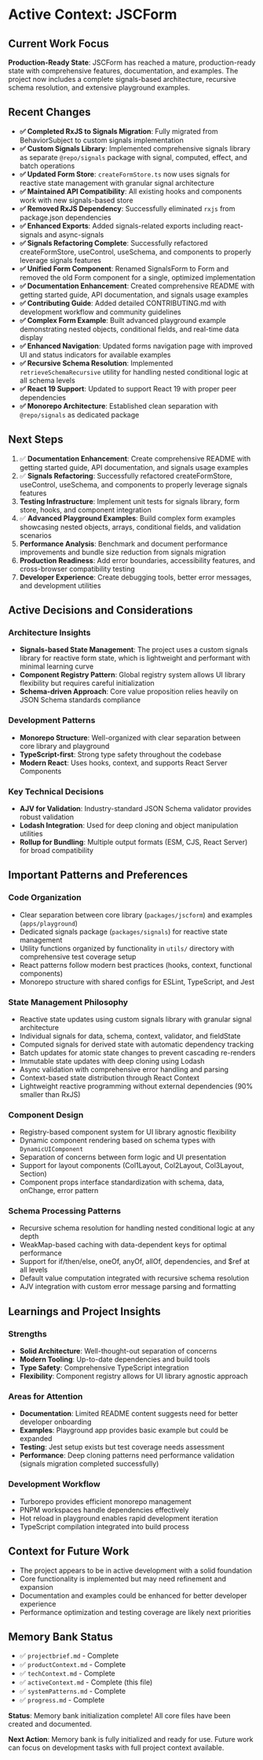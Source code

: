# Active Context: JSCForm

## Current Work Focus
**Production-Ready State**: JSCForm has reached a mature, production-ready state with comprehensive features, documentation, and examples. The project now includes a complete signals-based architecture, recursive schema resolution, and extensive playground examples.

## Recent Changes
- **✅ Completed RxJS to Signals Migration**: Fully migrated from BehaviorSubject to custom signals implementation
- **✅ Custom Signals Library**: Implemented comprehensive signals library as separate `@repo/signals` package with signal, computed, effect, and batch operations
- **✅ Updated Form Store**: `createFormStore.ts` now uses signals for reactive state management with granular signal architecture
- **✅ Maintained API Compatibility**: All existing hooks and components work with new signals-based store
- **✅ Removed RxJS Dependency**: Successfully eliminated `rxjs` from package.json dependencies
- **✅ Enhanced Exports**: Added signals-related exports including react-signals and async-signals
- **✅ Signals Refactoring Complete**: Successfully refactored createFormStore, useControl, useSchema, and components to properly leverage signals features
- **✅ Unified Form Component**: Renamed SignalsForm to Form and removed the old Form component for a single, optimized implementation
- **✅ Documentation Enhancement**: Created comprehensive README with getting started guide, API documentation, and signals usage examples
- **✅ Contributing Guide**: Added detailed CONTRIBUTING.md with development workflow and community guidelines
- **✅ Complex Form Example**: Built advanced playground example demonstrating nested objects, conditional fields, and real-time data display
- **✅ Enhanced Navigation**: Updated forms navigation page with improved UI and status indicators for available examples
- **✅ Recursive Schema Resolution**: Implemented `retrieveSchemaRecursive` utility for handling nested conditional logic at all schema levels
- **✅ React 19 Support**: Updated to support React 19 with proper peer dependencies
- **✅ Monorepo Architecture**: Established clean separation with `@repo/signals` as dedicated package

## Next Steps
1. ✅ **Documentation Enhancement**: Create comprehensive README with getting started guide, API documentation, and signals usage examples
2. ✅ **Signals Refactoring**: Successfully refactored createFormStore, useControl, useSchema, and components to properly leverage signals features
3. **Testing Infrastructure**: Implement unit tests for signals library, form store, hooks, and component integration
4. ✅ **Advanced Playground Examples**: Build complex form examples showcasing nested objects, arrays, conditional fields, and validation scenarios
5. **Performance Analysis**: Benchmark and document performance improvements and bundle size reduction from signals migration
6. **Production Readiness**: Add error boundaries, accessibility features, and cross-browser compatibility testing
7. **Developer Experience**: Create debugging tools, better error messages, and development utilities

## Active Decisions and Considerations

### Architecture Insights
- **Signals-based State Management**: The project uses a custom signals library for reactive form state, which is lightweight and performant with minimal learning curve
- **Component Registry Pattern**: Global registry system allows UI library flexibility but requires careful initialization
- **Schema-driven Approach**: Core value proposition relies heavily on JSON Schema standards compliance

### Development Patterns
- **Monorepo Structure**: Well-organized with clear separation between core library and playground
- **TypeScript-first**: Strong type safety throughout the codebase
- **Modern React**: Uses hooks, context, and supports React Server Components

### Key Technical Decisions
- **AJV for Validation**: Industry-standard JSON Schema validator provides robust validation
- **Lodash Integration**: Used for deep cloning and object manipulation utilities
- **Rollup for Bundling**: Multiple output formats (ESM, CJS, React Server) for broad compatibility

## Important Patterns and Preferences

### Code Organization
- Clear separation between core library (`packages/jscform`) and examples (`apps/playground`)
- Dedicated signals package (`packages/signals`) for reactive state management
- Utility functions organized by functionality in `utils/` directory with comprehensive test coverage setup
- React patterns follow modern best practices (hooks, context, functional components)
- Monorepo structure with shared configs for ESLint, TypeScript, and Jest

### State Management Philosophy
- Reactive state updates using custom signals library with granular signal architecture
- Individual signals for data, schema, context, validator, and fieldState
- Computed signals for derived state with automatic dependency tracking
- Batch updates for atomic state changes to prevent cascading re-renders
- Immutable state updates with deep cloning using Lodash
- Async validation with comprehensive error handling and parsing
- Context-based state distribution through React Context
- Lightweight reactive programming without external dependencies (90% smaller than RxJS)

### Component Design
- Registry-based component system for UI library agnostic flexibility
- Dynamic component rendering based on schema types with `DynamicUIComponent`
- Separation of concerns between form logic and UI presentation
- Support for layout components (Col1Layout, Col2Layout, Col3Layout, Section)
- Component props interface standardization with schema, data, onChange, error pattern

### Schema Processing Patterns
- Recursive schema resolution for handling nested conditional logic at any depth
- WeakMap-based caching with data-dependent keys for optimal performance
- Support for if/then/else, oneOf, anyOf, allOf, dependencies, and $ref at all levels
- Default value computation integrated with recursive schema resolution
- AJV integration with custom error message parsing and formatting

## Learnings and Project Insights

### Strengths
- **Solid Architecture**: Well-thought-out separation of concerns
- **Modern Tooling**: Up-to-date dependencies and build tools
- **Type Safety**: Comprehensive TypeScript integration
- **Flexibility**: Component registry allows for UI library agnostic approach

### Areas for Attention
- **Documentation**: Limited README content suggests need for better developer onboarding
- **Examples**: Playground app provides basic example but could be expanded
- **Testing**: Jest setup exists but test coverage needs assessment
- **Performance**: Deep cloning patterns need performance validation (signals migration completed successfully)

### Development Workflow
- Turborepo provides efficient monorepo management
- PNPM workspaces handle dependencies effectively
- Hot reload in playground enables rapid development iteration
- TypeScript compilation integrated into build process

## Context for Future Work
- The project appears to be in active development with a solid foundation
- Core functionality is implemented but may need refinement and expansion
- Documentation and examples could be enhanced for better developer experience
- Performance optimization and testing coverage are likely next priorities

## Memory Bank Status
- ✅ `projectbrief.md` - Complete
- ✅ `productContext.md` - Complete  
- ✅ `techContext.md` - Complete
- ✅ `activeContext.md` - Complete (this file)
- ✅ `systemPatterns.md` - Complete
- ✅ `progress.md` - Complete

**Status**: Memory bank initialization complete! All core files have been created and documented.

**Next Action**: Memory bank is fully initialized and ready for use. Future work can focus on development tasks with full project context available.
